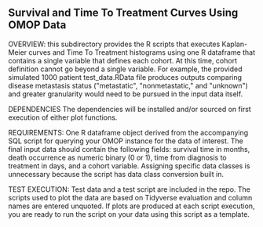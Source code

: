 ## Survival and Time To Treatment Curves Using OMOP Data
OVERVIEW: this subdirectory provides the R scripts that executes Kaplan-Meier curves and Time To Treatment histograms using one R dataframe that contains a single variable that defines each cohort. At this time, cohort definition cannot go beyond a single variable. For example, the provided simulated 1000 patient test_data.RData file produces outputs comparing disease metastasis status ("metastatic", "nonmetastatic," and "unknown") and greater granularity would need to be pursued in the input data itself.

DEPENDENCIES
The dependencies will be installed and/or sourced on first execution of either plot functions.

REQUIREMENTS:
One R dataframe object derived from the accompanying SQL script for querying your OMOP instance for the data of interest. The final input data should contain the following fields: survival time in months, death occurrence as numeric binary (0 or 1), time from diagnosis to treatment in days, and a cohort variable. Assigning specific data classes is unnecessary because the script has data class conversion built in.

TEST EXECUTION:
Test data and a test script are included in the repo. The scripts used to plot the data are based on Tidyverse evaluation and column names are entered unquoted. If plots are produced at each script execution, you are ready to run the script on your data using this script as a template.


